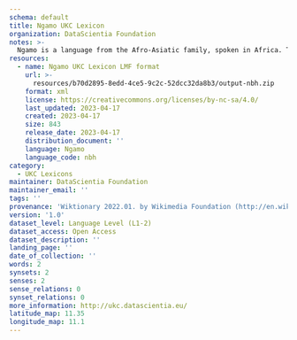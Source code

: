```yaml
---
schema: default
title: Ngamo UKC Lexicon
organization: DataScientia Foundation
notes: >-
  Ngamo is a language from the Afro-Asiatic family, spoken in Africa. The UKC Lexicon of Ngamo is represented as a lexico-semantic network. It consists of words, word senses, synsets, as well as sense-level and synset-level relationships.
resources:
  - name: Ngamo UKC Lexicon LMF format
    url: >-
      resources/b70d2895-8edd-4ce5-9c2c-52dcc32da8b3/output-nbh.zip
    format: xml
    license: https://creativecommons.org/licenses/by-nc-sa/4.0/
    last_updated: 2023-04-17
    created: 2023-04-17
    size: 843
    release_date: 2023-04-17
    distribution_document: ''
    language: Ngamo
    language_code: nbh
category:
  - UKC Lexicons
maintainer: DataScientia Foundation
maintainer_email: ''
tags: ''
provenance: 'Wiktionary 2022.01. by Wikimedia Foundation (http://en.wiktionary.org); Princeton WordNet 2.1 by Princeton University (https://wordnet.princeton.edu)'
version: '1.0'
dataset_level: Language Level (L1-2)
dataset_access: Open Access
dataset_description: ''
landing_page: ''
date_of_collection: ''
words: 2
synsets: 2
senses: 2
sense_relations: 0
synset_relations: 0
more_information: http://ukc.datascientia.eu/
latitude_map: 11.35
longitude_map: 11.1
---
```


